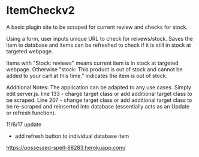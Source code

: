 # ItemCheckv2

A basic plugin site to be scraped for current review and checks for stock.

Using a form, user inputs unique URL to check for reivews/stock. Saves the item to database and items can be refreshed to check if it is still in stock at targeted webpage.

Items with "Stock: reviews" means current item is in stock at targeted webpage. Otherwise "stock: This product is out of stock and cannot be added to your cart at this time." indicates the item is out of stock.

Additional Notes:
The application can be adapted to any use cases. Simply edit server.js.
line 133 - charge target class or add additional target class to be scraped.
Line 207 - change target class or add additional target class to be re-scraped and reinserted into database (essentially acts as an Update or refresh function).


11/6/17 update
* add refresh button to individual database item

https://possessed-spell-88283.herokuapp.com/

